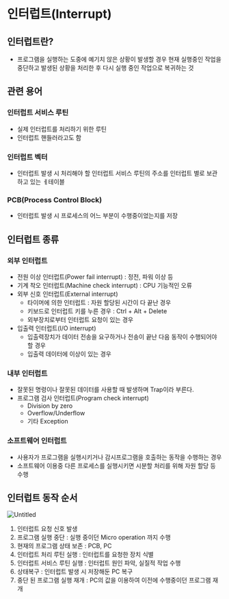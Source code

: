 # 인터럽트(Interrupt)

## 인터럽트란?

- 프로그램을 실행하는 도중에 예기치 않은 상황이 발생할 경우 현재 실행중인 작업을 중단하고 발생된 상황을 처리한 후 다시 실행 중인 작업으로 복귀하는 것

## 관련 용어

### 인터럽트 서비스 루틴

- 실제 인터럽트를 처리하기 위한 루틴
- 인터럽트 핸들러라고도 함

### 인터럽트 벡터

- 인터럽트 발생 시 처리해야 할 인터럽트 서비스 루틴의 주소를 인터럽트 별로 보관하고 있는 ㅔ테이블

### PCB(Process Control Block)

- 인터럽트 발생 시 프로세스의 어느 부분이 수행중이었는지를 저장

## 인터럽트 종류

### 외부 인터럽트

- 전원 이상 인터럽트(Power fail interrupt) : 정전, 파워 이상 등
- 기계 착오 인터럽트(Machine check interrupt) : CPU 기능적인 오류
- 외부 신호 인터럽트(External interrupt)
  - 타이머에 의한 인터럽트 : 자원 할당된 시간이 다 끝난 경우
  - 키보드로 인터럽트 키를 누른 경우 : Ctrl + Alt + Delete
  - 외부장치로부터 인터럽트 요청이 있는 경우
- 입출력 인터럽트(I/O interrupt)
  - 입출력장치가 데이터 전송을 요구하거나 전송이 끝난 다음 동작이 수행되어야 할 경우
  - 입출력 데이터에 이상이 있는 경우

### 내부 인터럽트

- 잘못된 명령이나 잘못된 데이터를 사용할 때 발생하며 Trap이라 부른다.
- 프로그램 검사 인터럽트(Program check interrupt)
  - Division by zero
  - Overflow/Underflow
  - 기타 Exception

### 소프트웨어 인터럽트

- 사용자가 프로그램을 실행시키거나 감시프로그램을 호출하는 동작을 수행하는 경우
- 소프트웨어 이용중 다른 프로세스를 실행시키면 시분할 처리를 위해 자원 할당 등 수행

## 인터럽트 동작 순서

![Untitled](https://s3.us-west-2.amazonaws.com/secure.notion-static.com/a85e63f6-200e-4142-89e6-aff0e1af95a7/Untitled.png?X-Amz-Algorithm=AWS4-HMAC-SHA256&X-Amz-Content-Sha256=UNSIGNED-PAYLOAD&X-Amz-Credential=AKIAT73L2G45EIPT3X45%2F20220929%2Fus-west-2%2Fs3%2Faws4_request&X-Amz-Date=20220929T134406Z&X-Amz-Expires=86400&X-Amz-Signature=89d576c0c8d49739666d9741128be8f938f1871feb365e225dabe6b84e23ea57&X-Amz-SignedHeaders=host&response-content-disposition=filename%20%3D%22Untitled.png%22&x-id=GetObject)

1. 인터럽트 요청 신호 발생
2. 프로그램 실행 중단 : 실행 중이던 Micro operation 까지 수행
3. 현재의 프로그램 상태 보존 : PCB, PC
4. 인터럽트 처리 루틴 실행 : 인터럽트를 요청한 장치 식별
5. 인터럽트 서비스 루틴 실행 : 인터럽트 원인 파악, 실질적 작업 수행
6. 상태복구 : 인터럽트 발생 시 저장해둔 PC 복구
7. 중단 된 프로그램 실행 재개 : PC의 값을 이용하여 이전에 수행중이던 프로그램 재개
